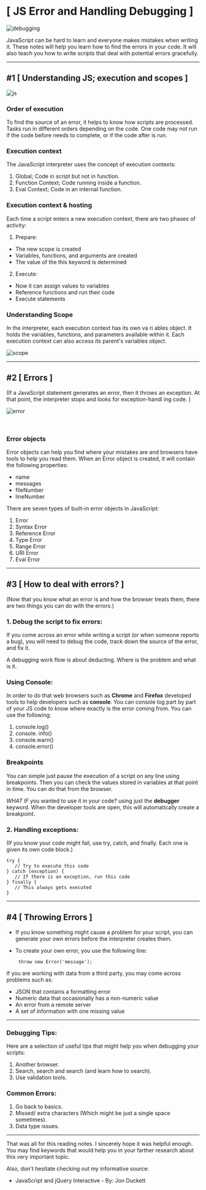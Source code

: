 # **[  JS Error and Handling Debugging ]**

![debugging](https://cdn.dribbble.com/users/410036/screenshots/3257787/dribbble-glitch.gif)

JavaScript can be hard to learn and everyone makes mistakes when writing it. These notes will help you learn how to find the errors in your code. It will also teach you how to write scripts that deal with potential errors gracefully. 

<hr>

## **#1 [ Understanding JS; execution and scopes ]**

![js](https://miro.medium.com/max/3840/1*820daPdIGJQYgy_wE2QWWg.jpeg)

### **Order of execution**
To find the source of an error, it helps to know how scripts are processed. 
Tasks run in different orders depending on the code. One code may not run if the code before needs to complete, or if the code after is run.


### **Execution context**
The JavaScript interpreter uses the concept of execution contexts:
1. Global; Code in script but not in function.
2. Function Context; Code running inside a function.
3. Eval Context; Code in an internal function.


### **Execution context & hosting**

Each time a script enters a new execution context, there are two phases 
of activity:

1. Prepare:
* The new scope is created 
* Variables, functions, and arguments are created 
* The value of the this keyword is determined 

2. Execute:
* Now it can assign values to variables 
* Reference functions and run their code 
* Execute statements 

### **Understanding Scope**
In the interpreter, each execution context has its own va ri ables object. 
It holds the variables, functions, and parameters available within it. 
Each execution context can also access its parent's variables object.

![scope](https://miro.medium.com/max/3984/1*lskdwh7Th3ug538lVYUscQ.png)

<hr>

## **#2 [ Errors ]**

(If a JavaScript statement generates an error, then it throws an exception. 
At that point, the interpreter stops and looks for exception-handl ing code. )

![error](https://res.cloudinary.com/practicaldev/image/fetch/s--j1mUA5_w--/c_limit%2Cf_auto%2Cfl_progressive%2Cq_auto%2Cw_880/https://ucarecdn.com/e0a5b7b8-33ad-4304-9c1c-0253f97bf48c/)

<br>

### **Error objects**

Error objects can help you find where your mistakes are and browsers have tools to help you read them. 
When an Error object is created, it will contain the following properties:
* name
* messages
* fileNumber
* lineNumber 

There are seven types of built-in error objects in JavaScript:

1. Error
2. Syntax Error
3. Reference Error
4. Type Error
5. Range Error
6. URI Error
7. Eval Error
<hr>

## **#3 [ How to deal with errors? ]**
(Now that you know what an error is and how the browser treats them, there are two things you can do with the errors.)

### **1. Debug the script to fix errors:**

If you come across an error while writing a script (or when someone reports a bug), you will need to debug the code, track down the source of the error, and fix it. 

A debugging work flow is about deducting. Where is the problem and what is it. 


### **Using Console:**

In order to do that web browsers such as **Chrome** and **Firefox** developed tools to help developers such as **console**. You can console log part by part of your JS code to know where exactly is the error coming from. You can use the following:

1. console.log()
2. console. info()
3. console.warn()
4. console.error()

### **Breakpoints**

You can simple just pause the execution of a script on any line using breakpoints. Then you can check the values stored in variables at that point in time. You can do that from the browser.

*WHAT IF* you wanted to use it in your code? using just the **debugger** keyword. When the developer tools are open, this will automatically create a breakpoint. 

### **2. Handling exceptions:**
(If you know your code might fail, use try, catch, and finally. Each one is given its own code block.)

    try { 
       // Try to execute this code 
    } catch (exception) { 
       // If there is an exception, run this code 
    } finally { 
       // This always gets executed 
    }

<hr>

## **#4 [ Throwing Errors ]**

* If you know something might cause a problem for your script, you can 
generate your own errors before the interpreter creates them.

* To create your own error, you use the following line: 

       throw new Error('message'); 

If you are working with data from a third party, you may come across problems such as: 

* JSON that contains a formatting error 
* Numeric data that occasionally has a non-numeric value 
* An error from a remote server 
* A set of information with one missing value

<hr>

### **Debugging Tips:**

Here are a selection of useful tips that might help you when debugging your scripts:

1. Another browser.
2. Search, search and search (and learn how to search).
3. Use validation tools.

### **Common Errors:**
1. Go back to basics.
2. Missed/ extra characters (Which might be just a single space sometimes).
3. Data type issues.

<hr>

That was all for this reading notes. I sincerely hope it was helpful enough. You may find keywords that would help you in your farther research about this very important topic.

Also, don't hesitate checking out my informative source:

* JavaScript and jQuery Interactive - By: Jon Duckett